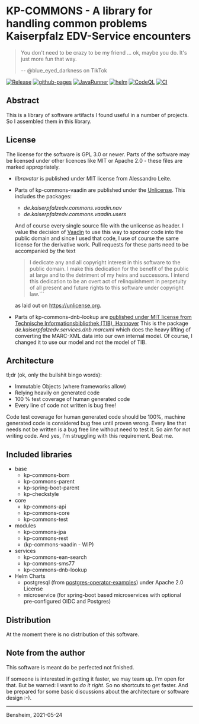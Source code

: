 # KP-COMMONS - A library for handling common problems Kaiserpfalz EDV-Service encounters

> You don't need to be crazy to be my friend ... ok, maybe you do. It's just more fun that way.
>
> -- @blue_eyed_darkness on TikTok

[![Release](https://github.com/KaiserpfalzEDV/kp-commons/actions/workflows/release.yml/badge.svg)](https://github.com/KaiserpfalzEDV/kp-commons/actions/workflows/release.yml)
[![github-pages](https://github.com/KaiserpfalzEDV/kp-commons/actions/workflows/github-pages.yml/badge.svg)](https://github.com/KaiserpfalzEDV/kp-commons/actions/workflows/github-pages.yml)
[![JavaRunner](https://github.com/KaiserpfalzEDV/kp-commons/actions/workflows/build-and-publish-java-runner-to-quay.yaml/badge.svg)](https://github.com/KaiserpfalzEDV/kp-commons/actions/workflows/build-and-publish-java-runner-to-quay.yaml)
[![helm](https://github.com/KaiserpfalzEDV/kp-commons/actions/workflows/publish-helm-webserice.yaml/badge.svg)](https://github.com/KaiserpfalzEDV/kp-commons/actions/workflows/publish-helm-webserice.yaml)
[![CodeQL](https://github.com/KaiserpfalzEDV/kp-commons/actions/workflows/codeql-analysis.yml/badge.svg)](https://github.com/KaiserpfalzEDV/kp-commons/actions/workflows/codeql-analysis.yml)
[![CI](https://github.com/KaiserpfalzEDV/kp-commons/actions/workflows/ci.yml/badge.svg)](https://github.com/KaiserpfalzEDV/kp-commons/actions/workflows/ci.yml)

## Abstract

This is a library of software artifacts I found useful in a number of projects.
So I assembled them in this library.

## License

The license for the software is GPL 3.0 or newer.
Parts of the software may be licensed under other licences like MIT or Apache 2.0 - these files are marked appropriately.

* _libravatar_ is published under MIT license from Alessandro Leite.
* Parts of kp-commons-vaadin are published under the [Unlicense](https://unlicense.org).
  This includes the packages:
  * _de.kaiserpfalzedv.commons.vaadin.nav_
  * _de.kaiserpfalzedv.commons.vaadin.users_

  And of course every single source file with the unlicense as header.
  I value the decision of [Vaadin](https://vaadin.com) to use this way to sponsor code into the public domain and since I used that code, I use of course the same license for the derivative work.
  Pull requests for these parts need to be accompanied by the text

  > I dedicate any and all copyright interest in this software to the
  > public domain. I make this dedication for the benefit of the public at
  > large and to the detriment of my heirs and successors. I intend this
  > dedication to be an overt act of relinquishment in perpetuity of all
  > present and future rights to this software under copyright law.```

  as laid out on https://unlicense.org.
* Parts of kp-commons-dnb-lookup are [published under MIT license from Technische Informationsbibliothek (TIB), Hannover](https://github.com/TIBHannover/library-profile-service)
  This is the package _de.kaiserpfalzedv.services.dnb.marcxml_ which does the heavy lifting of converting the MARC-XML data into our own internal model.
  Of course, I changed it to use our model and not the model of TIB.

## Architecture

tl;dr (ok, only the bullshit bingo words):

* Immutable Objects (where frameworks allow)
* Relying heavily on generated code
* 100 % test coverage of human generated code
* Every line of code not written is bug free!

Code test coverage for human generated code should be 100%, machine generated code is considered bug free until proven wrong.
Every line that needs not be written is a bug free line without need to test it.
So aim for not writing code.
And yes, I'm struggling with this requirement.
Beat me.

## Included libraries

* base
  * kp-commons-bom
  * kp-commons-parent
  * kp-spring-boot-parent
  * kp-checkstyle
* core
  * kp-commons-api
  * kp-commons-core
  * kp-commons-test
* modules
  * kp-commons-jpa
  * kp-commons-rest
  * (kp-commons-vaadin - WIP)
* services
  * kp-commons-ean-search
  * kp-commons-sms77
  * kp-commons-dnb-lookup
* Helm Charts
  * postgresql (from [postgres-operator-examples](https://github.com/CrunchyData/postgres-operator-examples.git)) under Apache 2.0 License
  * microservice (for spring-boot based microservices with optional pre-configured OIDC and Postgres)

## Distribution

At the moment there is no distribution of this software.

## Note from the author

This software is meant do be perfected not finished.

If someone is interested in getting it faster, we may team up.
I'm open for that.
But be warned: I want to _do it right_.
So no shortcuts to get faster.
And be prepared for some basic discussions about the architecture or software design :-).

---
Bensheim, 2021-05-24
